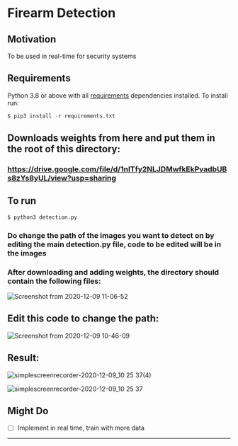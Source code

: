 # Firearm Detection

## Motivation
To be used in real-time for security systems
## Requirements
Python 3.8 or above with all [requirements](requirements.txt) dependencies installed. To install run:
```python
$ pip3 install -r requirements.txt
```
## Downloads weights from here and put them in the root of this directory: 
### https://drive.google.com/file/d/1nITfy2NLJDMwfkEkPvadbUBs8zYs8yUL/view?usp=sharing

## To run
```python
$ python3 detection.py
```
### Do change the path of the images you want to detect on by editing the main detection.py file, code to be edited will be in the images

### After downloading and adding weights, the directory should contain the following files:

![Screenshot from 2020-12-09 11-06-52](https://user-images.githubusercontent.com/52780573/101591249-16b95880-3a12-11eb-98b6-523326025403.png)

## Edit this code to change the path:

![Screenshot from 2020-12-09 10-46-09](https://user-images.githubusercontent.com/52780573/101591311-46686080-3a12-11eb-8288-655c9b759f51.png)

## Result:

![simplescreenrecorder-2020-12-09_10 25 37(4)](https://user-images.githubusercontent.com/52780573/101593570-26d33700-3a16-11eb-9776-0715fa156ad7.gif)

![simplescreenrecorder-2020-12-09_10 25 37](https://user-images.githubusercontent.com/52780573/101593384-d360e900-3a15-11eb-8107-ea885ae4adb1.gif)

## Might Do
- [ ] Implement in real time, train with more data
----
